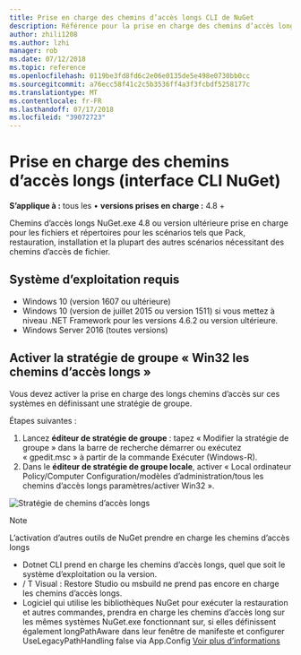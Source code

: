 ```yaml
---
title: Prise en charge des chemins d’accès longs CLI de NuGet
description: Référence pour la prise en charge des chemins d’accès longs de nuget.exe
author: zhili1208
ms.author: lzhi
manager: rob
ms.date: 07/12/2018
ms.topic: reference
ms.openlocfilehash: 0119be3fd8fd6c2e06e0135de5e498e0730bb0cc
ms.sourcegitcommit: a76ecc58f41c2c5b3536ff4a3f3fcbdf5258177c
ms.translationtype: MT
ms.contentlocale: fr-FR
ms.lasthandoff: 07/17/2018
ms.locfileid: "39072723"
---
```

# <a name="long-path-support-nuget-cli"></a>Prise en charge des chemins d’accès longs (interface CLI NuGet)

**S’applique à :** tous les &bullet; **versions prises en charge :** 4.8 +

Chemins d’accès longs NuGet.exe 4.8 ou version ultérieure prise en charge pour les fichiers et répertoires pour les scénarios tels que Pack, restauration, installation et la plupart des autres scénarios nécessitant des chemins d’accès de fichier.

## <a name="required-operating-system"></a>Système d’exploitation requis

-   Windows 10 (version 1607 ou ultérieure)
-   Windows 10 (version de juillet 2015 ou version 1511) si vous mettez à niveau .NET Framework pour les versions 4.6.2 ou version ultérieure.
-   Windows Server 2016 (toutes versions)

## <a name="enable-win32-long-paths-group-policy"></a>Activer la stratégie de groupe « Win32 les chemins d’accès longs »

Vous devez activer la prise en charge des longs chemins d’accès sur ces systèmes en définissant une stratégie de groupe.

Étapes suivantes :
1. Lancez **éditeur de stratégie de groupe** : tapez « Modifier la stratégie de groupe » dans la barre de recherche démarrer ou exécutez « gpedit.msc » à partir de la commande Exécuter (Windows-R).
2. Dans le **éditeur de stratégie de groupe locale**, activer « Local ordinateur Policy/Computer Configuration/modèles d’administration/tous les chemins d’accès longs paramètres/activer Win32 ».

![Stratégie de chemins d’accès longs](media/LongPathPolicy.png)


> [!Note]
> L’activation d’autres outils de NuGet prendre en charge les chemins d’accès longs
>
> -   Dotnet CLI prend en charge les chemins d’accès longs, quel que soit le système d’exploitation ou la version.
> -   / T Visual : Restore Studio ou msbuild ne prend pas encore en charge les chemins d’accès longs.
> -   Logiciel qui utilise les bibliothèques NuGet pour exécuter la restauration et autres commandes, prendra en charge les chemins d’accès long sur les mêmes systèmes NuGet.exe fonctionnant sur, si elles définissent également longPathAware dans leur fenêtre de manifeste et configurer UseLegacyPathHandling false via App.Config [ Voir plus d’informations](https://blogs.msdn.microsoft.com/jeremykuhne/2016/07/30/net-4-6-2-and-long-paths-on-windows-10/)

